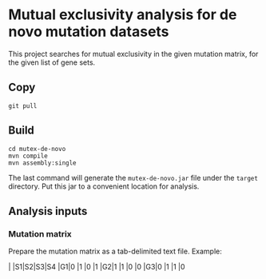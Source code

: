 # Mutual exclusivity analysis for de novo mutation datasets

This project searches for mutual exclusivity in the given mutation matrix, for the given list of gene sets.

## Copy

```
git pull 
```

## Build

```
cd mutex-de-novo
mvn compile
mvn assembly:single
```
The last command will generate the `mutex-de-novo.jar` file under the `target` directory. Put this jar to a convenient location for analysis.

## Analysis inputs

### Mutation matrix

Prepare the mutation matrix as a tab-delimited text file. Example:

|  |S1|S2|S3|S4
|G1|0 |1 |0 |1
|G2|1 |1 |0 |0
|G3|0 |1 |1 |0
